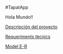 #TapatApp

Hola Mundo!!

[Descripción del proyecto](DeskTop.md)

[Requeriments tècnics](req.tècnics.md)

[Model E-R](diagramaprototip1.md)
